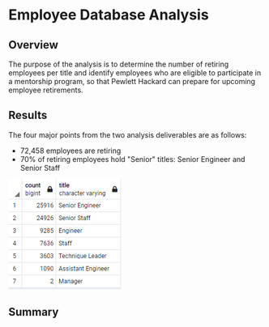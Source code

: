 # **Employee Database Analysis**

## **Overview**

The purpose of the analysis is to determine the number of retiring employees per title and identify employees who are eligible to participate in a mentorship program, so that Pewlett Hackard can prepare for upcoming employee retirements.

## **Results**

The four major points from the two analysis deliverables are as follows:

* 72,458 employees are retiring
* 70% of retiring employees hold "Senior" titles: Senior Engineer and Senior Staff

![](resources/retiring_titles.png)




## **Summary**
